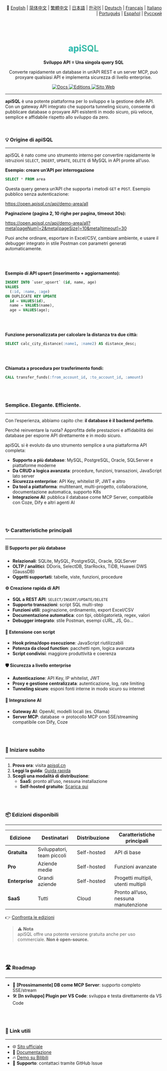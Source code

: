 <p align="right">
 📘 
  <a href="./README.md">English</a> | 
  <a href="./README.zh-Hans.md">简体中文</a> | 
  <a href="./README.zh-Hant.md">繁體中文</a> | 
  <a href="./README.ja.md">日本語</a> | 
  <a href="./README.ko.md">한국어</a> | 
  <a href="./README.de.md">Deutsch</a> | 
  <a href="./README.fr.md">Français</a> | 
  <a href="./README.it.md">Italiano</a> | 
  <a href="./README.pt.md">Português</a> | 
  <a href="./README.es.md">Español</a> | 
  <a href="./README.ru.md">Русский</a>
</p>


<br><br>

<div align="center">

  <h1 style="font-size: 28px; font-weight: 800; background-image: linear-gradient(to right, #06b6d4, #6bc283); -webkit-background-clip: text; background-clip: text; color: transparent;">
    <span>api</span><strong>SQL</strong>
  </h1>

  <p>
    <strong>Sviluppo API = Una singola query SQL</strong>
  </p>
  <p>
    Converte rapidamente un database in un’API REST e un server MCP, può proxyare qualsiasi API e implementa sicurezza di livello enterprise.
  </p>
  <p>
    <a href="https://docs.apisql.cn/">
      <img src="https://img.shields.io/badge/Docs-Documentazione-blue.svg" alt="Docs" />
    </a>
    <a href="https://www.apisql.cn/pricing/">
      <img src="https://img.shields.io/badge/Edizioni-Prezzi-green.svg" alt="Editions" />
    </a>
    <a href="https://www.apisql.cn/">
      <img src="https://img.shields.io/badge/Sito-Web-apisql.cn-orange.svg" alt="Sito Web" />
    </a>
  </p>
</div>

---

**apiSQL** è una potente piattaforma per lo sviluppo e la gestione delle API. Con un gateway API integrato che supporta tunneling sicuro, consente di pubblicare database o proxyare API esistenti in modo sicuro, più veloce, semplice e affidabile rispetto allo sviluppo da zero.

<br>

### 💡 Origine di apiSQL

---

apiSQL è nato come uno strumento interno per convertire rapidamente le istruzioni `SELECT`, `INSERT`, `UPDATE`, `DELETE` di MySQL in API pronte all’uso.

**Esempio: creare un’API per interrogazione**
```sql
SELECT * FROM area
```

Questa query genera un’API che supporta i metodi `GET` e `POST`. Esempio pubblico senza autenticazione:

https://open.apisql.cn/api/demo-area/all

**Paginazione (pagina 2, 10 righe per pagina, timeout 30s):**

https://open.apisql.cn/api/demo-area/all?meta[pageNum]=2&meta[pageSize]=10&meta[timeout]=30

Puoi anche ordinare, esportare in Excel/CSV, cambiare ambiente, e usare il debugger integrato in stile Postman con parametri generati automaticamente.

<br><br>

**Esempio di API upsert (inserimento + aggiornamento):**
```sql
INSERT INTO `user_upsert` (id, name, age) 
VALUES 
  (:id, :name, :age)
ON DUPLICATE KEY UPDATE 
  id = VALUES(id),
  name = VALUES(name),
  age = VALUES(age);
```

<br><br>

**Funzione personalizzata per calcolare la distanza tra due città:**
```sql
SELECT calc_city_distance(:name1, :name2) AS distance_desc;
```

<br><br>

**Chiamata a procedura per trasferimento fondi:**
```sql
CALL transfer_funds(:from_account_id, :to_account_id, :amount)
```

<br><br>

### Semplice. Elegante. Efficiente.

---

Con l’esperienza, abbiamo capito che: **il database è il backend perfetto**.

Perché reinventare la ruota? Approfitta delle prestazioni e affidabilità dei database per esporre API direttamente e in modo sicuro.

apiSQL si è evoluto da uno strumento semplice a una piattaforma API completa:

- **Supporto a più database**: MySQL, PostgreSQL, Oracle, SQLServer e piattaforme moderne
- **Da CRUD a logica avanzata**: procedure, funzioni, transazioni, JavaScript lato server
- **Sicurezza enterprise**: API Key, whitelist IP, JWT e altro
- **Da tool a piattaforma**: multitenant, multi-progetto, collaborazione, documentazione automatica, supporto K8s
- **Integrazione AI**: pubblica il database come MCP Server, compatibile con Coze, Dify e altri agenti AI

<br><br>

### ✨ Caratteristiche principali

---

#### 🗄️ Supporto per più database

- **Relazionali**: SQLite, MySQL, PostgreSQL, Oracle, SQLServer
- **OLTP / analitici**: DDoris, SelectDB, StarRocks, TiDB, Huawei DWS (GaussDB)
- **Oggetti supportati**: tabelle, viste, funzioni, procedure

#### ⚙️ Creazione rapida di API

- **SQL a REST API**: `SELECT/INSERT/UPDATE/DELETE`  
- **Supporto transazioni**: script SQL multi-step  
- **Funzioni utili**: paginazione, ordinamento, export Excel/CSV  
- **Documentazione automatica**: con tipi, obbligatorietà, regex, valori  
- **Debugger integrato**: stile Postman, esempi cURL, JS, Go...

#### 🧩 Estensione con script

- **Hook prima/dopo esecuzione**: JavaScript riutilizzabili  
- **Potenza da cloud function**: pacchetti npm, logica avanzata  
- **Script condivisi**: maggiore produttività e coerenza

#### 🛡️ Sicurezza a livello enterprise

- **Autenticazione**: API Key, IP whitelist, JWT  
- **Proxy e gestione centralizzata**: autenticazione, log, rate limiting  
- **Tunneling sicuro**: esponi fonti interne in modo sicuro su internet

#### 🤖 Integrazione AI

- **Gateway AI**: OpenAI, modelli locali (es. Ollama)  
- **Server MCP**: database → protocollo MCP con SSE/streaming compatibile con Dify, Coze

<br><br>

### 🚀 Iniziare subito

---

1. **Prova ora**: visita [apisql.cn](https://www.apisql.cn/)  
2. **Leggi la guida**: [Guida rapida](https://docs.apisql.cn/apisql/010@%E5%85%A5%E9%97%A8/020@%E5%BF%AB%E9%80%9F%E5%85%A5%E9%97%A8/readme.html)  
3. **Scegli una modalità di distribuzione**:  
   - **SaaS**: pronto all’uso, nessuna installazione  
   - **Self-hosted gratuito**: [Scarica qui](https://docs.apisql.cn/apisql/010@%E5%85%A5%E9%97%A8/030@%E5%85%8D%E8%B4%B9%E7%89%88-%E7%A7%81%E6%9C%89%E9%83%A8%E7%BD%B2/readme.html)

<br><br>

### 📦 Edizioni disponibili

---

| Edizione      | Destinatari           | Distribuzione  | Caratteristiche principali                |
|---------------|------------------------|----------------|--------------------------------------------|
| **Gratuita**  | Sviluppatori, team piccoli | Self-hosted    | API di base                               |
| **Pro**       | Aziende medie           | Self-hosted    | Funzioni avanzate                         |
| **Enterprise**| Grandi aziende          | Self-hosted    | Progetti multipli, utenti multipli        |
| **SaaS**      | Tutti                   | Cloud          | Pronto all’uso, nessuna manutenzione      |

👉 [Confronta le edizioni](https://www.apisql.cn/pricing/)

> ⚠️ **Nota**  
> apiSQL offre una potente versione gratuita anche per uso commerciale. **Non è open-source.**

<br><br>

### 🛣️ Roadmap

---

- 🏁 **[Prossimamente] DB come MCP Server**: supporto completo SSE/stream  
- 🛠️ **[In sviluppo] Plugin per VS Code**: sviluppa e testa direttamente da VS Code

<br><br>

### 🔗 Link utili

---

- 🌐 [Sito ufficiale](https://www.apisql.cn/)  
- 📘 [Documentazione](https://docs.apisql.cn/)  
- 🔥 [Demo su Bilibili](https://www.bilibili.com/video/BV1eHGyzFE7x)  
- 💬 **Supporto**: contattaci tramite GitHub Issue
